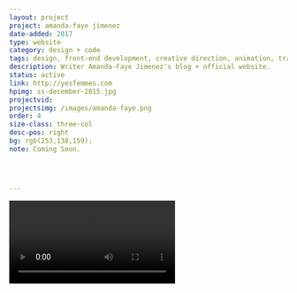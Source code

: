 ```yaml
---
layout: project
project: amanda-faye jimenez
date-added: 2017
type: website
category: design + code
tags: design, front-end development, creative direction, animation, transitions,  
description: Writer Amanda-Faye Jimenez's blog + official website.
status: active
link: http://yesfemmes.com
hpimg: ss-december-2015.jpg
projectvid: 
projectsimg: /images/amanda-faye.png
order: 4
size-class: three-col
desc-pos: right
bg: rgb(253,138,159);
note: Coming Soon.




---
```

<article class="work" itemscope itemtype="http://schema.org/BlogPosting">

		
  <div class="vid-wrapper">
  <video src="/images/yf-issue-landing.mp4" autoplay loop="true"></video>
  </div>
</article>
